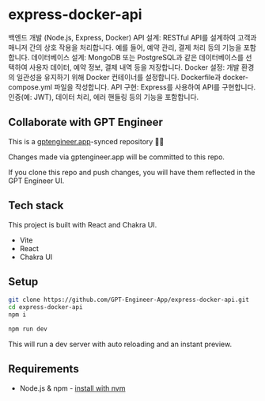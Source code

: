 # express-docker-api

 백엔드 개발 (Node.js, Express, Docker)
API 설계: RESTful API를 설계하여 고객과 매니저 간의 상호 작용을 처리합니다. 예를 들어, 예약 관리, 결제 처리 등의 기능을 포함합니다.
데이터베이스 설계: MongoDB 또는 PostgreSQL과 같은 데이터베이스를 선택하여 사용자 데이터, 예약 정보, 결제 내역 등을 저장합니다.
Docker 설정: 개발 환경의 일관성을 유지하기 위해 Docker 컨테이너를 설정합니다. Dockerfile과 docker-compose.yml 파일을 작성합니다.
API 구현: Express를 사용하여 API를 구현합니다. 인증(예: JWT), 데이터 처리, 에러 핸들링 등의 기능을 포함합니다.

## Collaborate with GPT Engineer

This is a [gptengineer.app](https://gptengineer.app)-synced repository 🌟🤖

Changes made via gptengineer.app will be committed to this repo.

If you clone this repo and push changes, you will have them reflected in the GPT Engineer UI.

## Tech stack

This project is built with React and Chakra UI.

- Vite
- React
- Chakra UI

## Setup

```sh
git clone https://github.com/GPT-Engineer-App/express-docker-api.git
cd express-docker-api
npm i
```

```sh
npm run dev
```

This will run a dev server with auto reloading and an instant preview.

## Requirements

- Node.js & npm - [install with nvm](https://github.com/nvm-sh/nvm#installing-and-updating)
